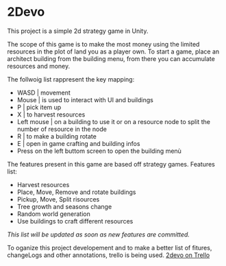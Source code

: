 # 2Devo

This project is a simple 2d strategy game in Unity.

The scope of this game is to make the most money using the limited resources in the plot of land you as a player own.
To start a game, place an architect building from the building menu, from there you can accumulate resources and money.

The follwoig list rappresent the key mapping:
- WASD                | movement
- Mouse               | is used to interact with UI and buildings
- P                   | pick item up
- X                   | to harvest resources
- Left mouse          | on a building to use it or on a resource node to split the number of resource in the node
- R                   | to make a building rotate
- E                   | open in game crafting and building infos
- Press on the left buttom screen to open the building menù

The features present in this game are based off strategy games.
Features list: 
- Harvest resources
- Place, Move, Remove and rotate buildings
- Pickup, Move, Split risources
- Tree growth and seasons change
- Random world generation
- Use buildings to craft different resources 

*This list will be updated as soon as new features are committed.*

To oganize this project developement and to make a better list of fitures, changeLogs and other annotations, trello is being used. [2devo on Trello](https://trello.com/b/n0e50zbr/2devo)
